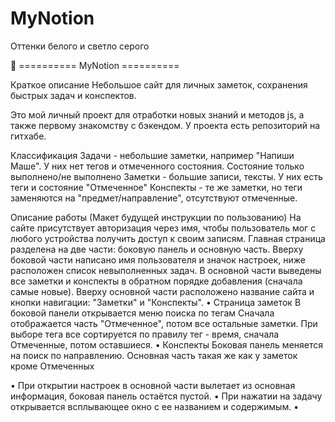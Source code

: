 # MyNotion

Оттенки белого и светло серого

🚩 ========== MyNotion ==========

Краткое описание
  Небольшое сайт для личных заметок, сохранения быстрых задач и конспектов.

Это мой личный проект для отработки новых знаний и методов js, а также первому знакомству с бэкендом. 
У проекта есть репозиторий на гитхабе.

Классификация 
  Задачи - небольшие заметки, например "Напиши Маше". У них нет тегов и отмеченного состояния. Состояние только выполнено/не выполнено
  Заметки - большие записи, тексты. У них есть теги и состояние "Отмеченное" 
  Конспекты - те же заметки, но теги заменяются на "предмет/направление", отсутствуют отмеченные. 

Описание работы (Макет будущей инструкции по пользованию)
  На сайте присутствует авторизация через имя, чтобы пользователь мог с любого устройства получить доступ к своим записям.
  Главная страница разделена на две части: боковую панель и основную часть. Вверху боковой части написано имя пользователя и значок настроек, ниже расположен список невыполненных задач. В основной части выведены все заметки и конспекты в обратном порядке добавления (сначала самые новые). Вверху основной части расположено название сайта и кнопки навигации: "Заметки" и "Конспекты".
• Страница заметок
В боковой панели открывается меню поиска по тегам 
Сначала отображается часть "Отмеченное", потом все остальные заметки. При выборе тега все сортируется по правилу тег - время, сначала Отмеченные, потом оставшиеся.
• Конспекты
Боковая панель меняется на поиск по направлению. Основная часть такая же как у заметок кроме Отмеченных

• При открытии настроек в основной части вылетает из основная информация, боковая панель остаётся пустой.
• При нажатии на задачу открывается всплывающее окно с ее названием и содержимым.
•